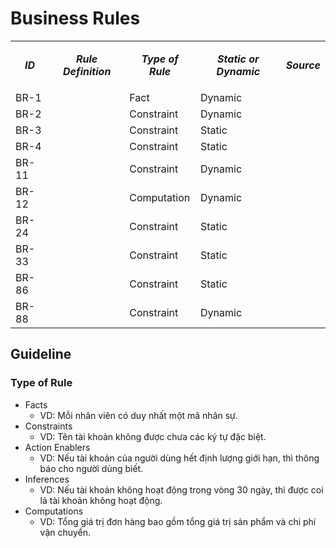 # Business Rules

<table><tbody><tr><td><p style="text-align:center;"><i><strong>ID</strong></i></p></td><td><p style="text-align:center;"><i><strong>Rule Definition</strong></i></p></td><td><p style="text-align:center;"><i><strong>Type of Rule</strong></i></p></td><td><p style="text-align:center;"><i><strong>Static or Dynamic</strong></i></p></td><td><p style="text-align:center;"><i><strong>Source</strong></i></p></td></tr><tr><td>BR-1</td><td>&nbsp;</td><td>Fact</td><td>Dynamic</td><td>&nbsp;</td></tr><tr><td>BR-2</td><td>&nbsp;</td><td>Constraint</td><td>Dynamic</td><td>&nbsp;</td></tr><tr><td>BR-3</td><td>&nbsp;</td><td>Constraint</td><td>Static</td><td>&nbsp;</td></tr><tr><td>BR-4</td><td>&nbsp;</td><td>Constraint</td><td>Static</td><td>&nbsp;</td></tr><tr><td>BR-11</td><td>&nbsp;</td><td>Constraint</td><td>Dynamic</td><td>&nbsp;</td></tr><tr><td>BR-12</td><td>&nbsp;</td><td>Computation</td><td>Dynamic</td><td>&nbsp;</td></tr><tr><td>BR-24</td><td>&nbsp;</td><td>Constraint</td><td>Static</td><td>&nbsp;</td></tr><tr><td>BR-33</td><td>&nbsp;</td><td>Constraint</td><td>Static</td><td>&nbsp;</td></tr><tr><td>BR-86</td><td>&nbsp;</td><td>Constraint</td><td>Static</td><td>&nbsp;</td></tr><tr><td>BR-88</td><td>&nbsp;</td><td>Constraint</td><td>Dynamic</td><td>&nbsp;</td></tr></tbody></table>

## Guideline

### Type of Rule

*   Facts
    *   VD: Mỗi nhân viên có duy nhất một mã nhân sự.
*   Constraints
    *   VD: Tên tài khoản không được chưa các ký tự đặc biệt.
*   Action Enablers
    *   VD: Nếu tài khoản của người dùng hết định lượng giới hạn, thì thông báo cho người dùng biết.
*   Inferences
    *   VD: Nếu tài khoản không hoạt động trong vòng 30 ngày, thì được coi là tài khoản không hoạt động.
*   Computations
    *   VD: Tổng giá trị đơn hàng bao gồm tổng giá trị sản phẩm và chi phí vận chuyển.